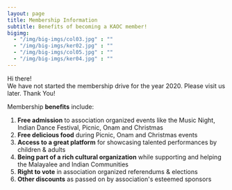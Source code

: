 ```yaml
---
layout: page
title: Membership Information
subtitle: Benefits of becoming a KAOC member!
bigimg:
  - "/img/big-imgs/col03.jpg" : ""
  - "/img/big-imgs/ker02.jpg" : ""
  - "/img/big-imgs/col05.jpg" : ""
  - "/img/big-imgs/ker04.jpg" : ""
---
```

Hi there! <br/>
We have not started the membership drive for the year 2020. Please visit us later. Thank You!

<!-- Membership is open to all those who are interested in organizing, participating and enjoying cultural, social and entertainment programs conducted by the association. We have 3 options for you to make the payment.

1. Pay to a committee member(Square /Check/Cash - Check Preferred).<br/>
2. Mail a check<br/>
3. Pay via PayPal.<br/>

**Membership fees**
<table>
	<tr>
		<td>Membership Type</td><td>Cost</td>
	</tr>
	<tr>
		<td>Family</td><td>$70</td>
	</tr>
	<tr>
		<td>Single</td><td>$35</td>
	</tr>
	<tr>
		<td>Guest Entry Fee</td><td>Varies per event</td>	
	</tr>
</table>


>\* Due to increase in the fees we are charging $2.5 extra for Family and $1.5 extra for Individual while using Paypal payment. <br/>To avoid this charge members are most welcome to pay by Check 

**Mail a  check:** <br/>
Make payments to: Kerala Association of Colorado<br/>
Memo: email address/phone number<br/>
Mailing Address: Treasurer, PO BOX 3411, Parker, CO 80134

**Pay online via secure www.paypal.com website.**
<form action="https://www.paypal.com/cgi-bin/webscr" method="post" target="_top">
<input type="hidden" name="cmd" value="_s-xclick">
<input type="hidden" name="hosted_button_id" value="6YYL2BXQM3YPJ">
<table>
<tr><td><input type="hidden" name="on0" value="Subscription">Subscription</td></tr><tr><td><select name="os0">
	<option value="Family Membership">Family Membership $72.50 USD</option>
	<option value="Single Membership">Single Membership $36.50 USD</option>
</select> </td></tr>
</table>
<input type="hidden" name="currency_code" value="USD">
<input type="image" src="https://www.paypalobjects.com/en_US/i/btn/btn_paynowCC_LG.gif" border="0" name="submit" alt="PayPal - The safer, easier way to pay online!">
<img alt="" border="0" src="https://www.paypalobjects.com/en_US/i/scr/pixel.gif" width="1" height="1">
</form>

**Contact Details**<br/>
Please do not forget to register your details **[here](https://tinyurl.com/KAOC2019)**<br/>
(This will help us validate, we have all the right contact information.) )

-->

Membership **benefits** include:  
1. **Free admission** to association organized events like the Music Night, Indian Dance Festival, Picnic, Onam and Christmas  
2. **Free delicious food** during Picnic, Onam and Christmas events  
3. **Access to a great platform** for showcasing talented performances by children & adults  
4. **Being part of a rich cultural organization** while supporting and helping the Malayalee and Indian Communities  
5. **Right to vote** in association organized referendums & elections  
6. **Other discounts** as passed on by association's esteemed sponsors  

<!-- Please note that membership expires at the end of calendar year on December 31st, 2019. <br/>
To save on credit card processing costs, we encourage all members to send checks to KAOC, PO BOX 3411, Parker, CO 80134. -->

